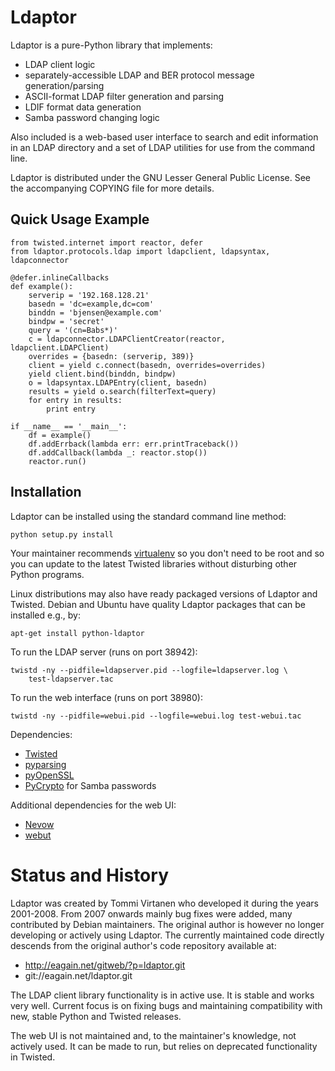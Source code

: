 Ldaptor
=======

Ldaptor is a pure-Python library that implements:

- LDAP client logic
- separately-accessible LDAP and BER protocol message
  generation/parsing
- ASCII-format LDAP filter generation and parsing
- LDIF format data generation
- Samba password changing logic

Also included is a web-based user interface to search and edit
information in an LDAP directory and a set of LDAP utilities for use
from the command line.

Ldaptor is distributed under the GNU Lesser General Public License. See
the accompanying COPYING file for more details.


Quick Usage Example
-------------------

    from twisted.internet import reactor, defer
    from ldaptor.protocols.ldap import ldapclient, ldapsyntax, ldapconnector
    
    @defer.inlineCallbacks
    def example():
        serverip = '192.168.128.21'
        basedn = 'dc=example,dc=com'
        binddn = 'bjensen@example.com'
        bindpw = 'secret'
        query = '(cn=Babs*)'
        c = ldapconnector.LDAPClientCreator(reactor, ldapclient.LDAPClient)
        overrides = {basedn: (serverip, 389)}
        client = yield c.connect(basedn, overrides=overrides)
        yield client.bind(binddn, bindpw)
        o = ldapsyntax.LDAPEntry(client, basedn)
        results = yield o.search(filterText=query)
        for entry in results:
            print entry
    
    if __name__ == '__main__':
        df = example()
        df.addErrback(lambda err: err.printTraceback())
        df.addCallback(lambda _: reactor.stop())
        reactor.run()


Installation
------------

Ldaptor can be installed using the standard command line method:

    python setup.py install

Your maintainer recommends [virtualenv](http://pypi.python.org/pypi/virtualenv) 
so you don't need to be root and so you can update to the latest Twisted
libraries without disturbing other Python programs.

Linux distributions may also have ready packaged versions of Ldaptor and
Twisted. Debian and Ubuntu have quality Ldaptor packages that
can be installed e.g., by:

    apt-get install python-ldaptor


To run the LDAP server (runs on port 38942):

    twistd -ny --pidfile=ldapserver.pid --logfile=ldapserver.log \
        test-ldapserver.tac

To run the web interface (runs on port 38980):

    twistd -ny --pidfile=webui.pid --logfile=webui.log test-webui.tac

Dependencies:

- [Twisted](http://pypi.python.org/pypi/Twisted/)
- [pyparsing](http://pypi.python.org/pypi/pyparsing/)
- [pyOpenSSL](http://pypi.python.org/pypi/pyOpenSSL/)
- [PyCrypto](http://pypi.python.org/pypi/pycrypto/) for Samba passwords

Additional dependencies for the web UI:

- [Nevow](http://pypi.python.org/pypi/Nevow/)
- [webut](http://github.com/antong/webut)


Status and History
==================

Ldaptor was created by Tommi Virtanen who developed it during the
years 2001-2008. From 2007 onwards mainly bug fixes were added, many
contributed by Debian maintainers. The original author is however no
longer developing or actively using Ldaptor. The currently maintained
code directly descends from the original author's code repository
available at:

- http://eagain.net/gitweb/?p=ldaptor.git
- git://eagain.net/ldaptor.git

The LDAP client library functionality is in active use. It is stable
and works very well. Current focus is on fixing bugs and maintaining
compatibility with new, stable Python and Twisted releases.

The web UI is not maintained and, to the maintainer's knowledge,
not actively used. It can be made to run, but relies on deprecated
functionality in Twisted.


